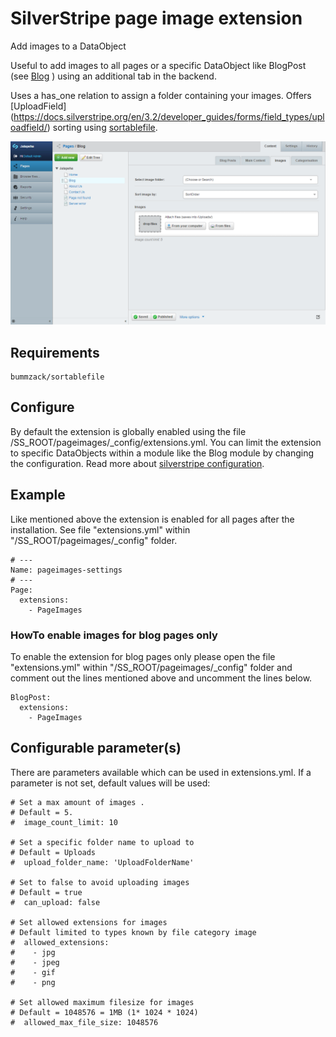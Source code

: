 # SilverStripe page image extension

Add images to a DataObject

Useful to add images to all pages or a specific DataObject like BlogPost
(see [Blog](https://github.com/silverstripe/silverstripe-blog.git/ "Blog module") ) using an additional tab in the backend.

Uses a has_one relation to assign a folder containing your images. Offers [UploadField] (https://docs.silverstripe.org/en/3.2/developer_guides/forms/field_types/uploadfield/) sorting using [sortablefile](https://github.com/bummzack/sortablefile).

![pageimages Backend](screenshots/pageimages.png "Backend")

## Requirements

    bummzack/sortablefile


## Configure
By default the extension is globally enabled using the file /SS_ROOT/pageimages/_config/extensions.yml. You can limit the extension to specific DataObjects within a module like
the Blog module by changing the configuration.
Read more about [silverstripe configuration](http://doc.silverstripe.com/framework/en/topics/configuration).

## Example
Like mentioned above the extension is enabled for all pages after the installation.
See file "extensions.yml" within "/SS_ROOT/pageimages/_config" folder.
```
# ---
Name: pageimages-settings
# ---
Page:
  extensions:
    - PageImages
```

### HowTo enable images for blog pages only
To enable the extension for blog pages only please open the file "extensions.yml" within
"/SS_ROOT/pageimages/_config" folder and comment out the lines mentioned above and uncomment the lines below.
```
BlogPost:
  extensions:
    - PageImages
```

## Configurable parameter(s)
There are parameters available which can be used in extensions.yml.
If a parameter is not set, default values will be used:
```
# Set a max amount of images .
# Default = 5.
#  image_count_limit: 10

# Set a specific folder name to upload to
# Default = Uploads
#  upload_folder_name: 'UploadFolderName'

# Set to false to avoid uploading images
# Default = true
#  can_upload: false

# Set allowed extensions for images
# Default limited to types known by file category image
#  allowed_extensions:
#    - jpg
#    - jpeg
#    - gif
#    - png

# Set allowed maximum filesize for images
# Default = 1048576 = 1MB (1* 1024 * 1024)
#  allowed_max_file_size: 1048576
```
